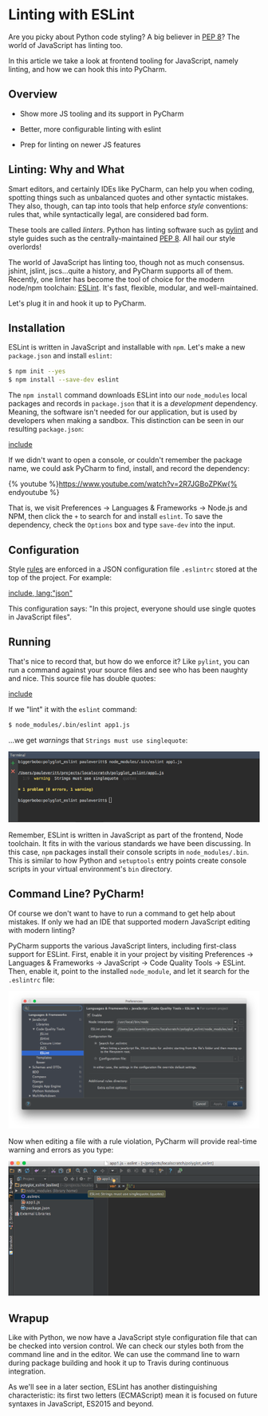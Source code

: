 # Linting with ESLint

Are you picky about Python code styling? A big believer in 
[PEP 8](https://www.python.org/dev/peps/pep-0008/)?
The world of JavaScript has linting too.

In this article we take a look at frontend tooling for JavaScript,
namely linting, and how we can hook this into PyCharm.

## Overview

- Show more JS tooling and its support in PyCharm

- Better, more configurable linting with eslint

- Prep for linting on newer JS features

## Linting: Why and What

Smart editors, and certainly IDEs like PyCharm, can help you when
coding, spotting things such as unbalanced quotes and other syntactic
mistakes. They also, though, can tap into tools that help enforce
*style* conventions: rules that, while syntactically legal, are
considered bad form.

These tools are called *linters*. Python has linting software such
as 
[pylint](http://www.pylint.org)
and style guides such as the centrally-maintained 
[PEP 8](https://www.python.org/dev/peps/pep-0008/).
All hail our style overlords!

The world of JavaScript has linting too, though not as much consensus.
jshint, jslint, jscs...quite a history, and PyCharm supports all
of them. Recently, one linter has become the tool of choice
for the modern node/npm toolchain: 
[ESLint](http://eslint.org).
It's fast, flexible, modular, and well-maintained.

Let's plug it in and hook it up to PyCharm.

## Installation

ESLint is written in JavaScript and installable with `npm`. Let's make
a new `package.json` and install `eslint`:

```bash
$ npm init --yes
$ npm install --save-dev eslint
```

The `npm install` command downloads ESLint into our `node_modules`
local packages and records in `package.json` that it is a *development*
dependency. Meaning, the software isn't needed for our application, but
is used by developers when making a sandbox. This distinction can be seen
in our resulting `package.json`:

[include](../../src/eslint/package.json)

If we didn't want to open a console, or couldn't remember the package
name, we could ask PyCharm to find, install, and record the
dependency:

{% youtube %}https://www.youtube.com/watch?v=2R7JGBoZPKw{% endyoutube %}

That is, we visit Preferences -> Languages & Frameworks -> Node.js
and NPM, then click the `+` to search for and install `eslint`.
To save the dependency, check the `Options` box and type
`save-dev` into the input.

## Configuration

Style 
[rules](http://eslint.org/docs/user-guide/configuring)
are enforced in a JSON configuration file `.eslintrc` stored at 
the top of the project. For example:

[include, lang:"json"](../../src/eslint/.eslintrc)

This configuration says: "In this project, everyone should use single
quotes in JavaScript files".

## Running

That's nice to record that, but how do we enforce it? Like `pylint`,
you can run a command against your source files and see who has been
naughty and nice. This source file has double quotes:

[include](../../src/eslint/app1.js)

If we "lint" it with the `eslint` command:

```bash
$ node_modules/.bin/eslint app1.js
```
...we get *warnings* that `Strings must use singlequote`:

![ESLint command line](../../src/eslint/command_line.png)

Remember, ESLint is written in JavaScript as part of the frontend,
Node toolchain. It fits in with the various standards we have been
discussing. In this case, `npm` packages install their console
scripts in `node_modules/.bin`. This is similar to how Python
and `setuptools` entry points create console scripts in your
virtual environment's `bin` directory.

## Command Line? PyCharm!

Of course we don't want to have to run a command to get help about
mistakes. If only we had an IDE that supported modern JavaScript
editing with modern linting?

PyCharm supports the various JavaScript linters, including
first-class support for ESLint. First, enable it in your project
by visiting Preferences -> Languages & Frameworks -> JavaScript
-> Code Quality Tools -> ESLint. Then, enable it, point to the
installed `node_module`, and let it search for the `.eslintrc`
file:

![ESLint Preferences](../../src/eslint/eslint_prefs.png)

Now when editing a file with a rule violation, PyCharm will provide
real-time warning and errors as you type:

![ESLint Warnings](../../src/eslint/eslint_warnings.png)

## Wrapup

Like with Python, we now have a JavaScript style configuration file
that can be checked into version control. We can check our styles both
from the command line and in the editor. We can use the command line
to warn during package building and hook it up to Travis during
continuous integration.

As we'll see in a later section, ESLint has another distinguishing
characteristic: its first two letters (ECMAScript) mean it is focused on
future syntaxes in JavaScript, ES2015 and beyond.

